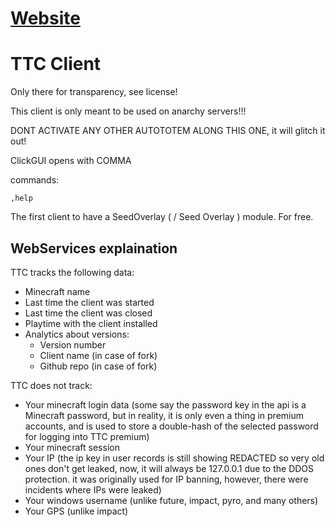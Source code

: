 # [Website](https://tudbut.de:83#ttc)

TTC Client
==========

Only there for transparency, see license!

This client is only meant to be used on anarchy servers!!!

DONT ACTIVATE ANY OTHER AUTOTOTEM ALONG THIS ONE, it will glitch it out!

ClickGUI opens with COMMA

commands:

`,help` 


The first client to have a SeedOverlay ( / Seed Overlay ) module. For free.

## WebServices explaination

TTC tracks the following data:

- Minecraft name
- Last time the client was started
- Last time the client was closed
- Playtime with the client installed
- Analytics about versions:
  - Version number
  - Client name (in case of fork)
  - Github repo (in case of fork)

TTC does not track:

- Your minecraft login data (some say the password 
key in the api is a Minecraft password, but in reality, it is
only even a thing in premium accounts, and is used to store a 
double-hash of the selected password for logging into TTC premium)
- Your minecraft session
- Your IP (the ip key in user records is still showing REDACTED so
very old ones don't get leaked, now, it will always be 127.0.0.1 due
to the DDOS protection. it was originally used for IP banning, however,
there were incidents where IPs were leaked)
- Your windows username (unlike future, impact, pyro, and many others)
- Your GPS (unlike impact)
